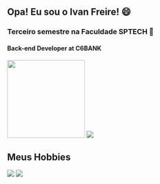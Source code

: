 ## Opa! Eu sou o Ivan Freire! 😄
### Terceiro semestre na Faculdade SPTECH 💜
#### Back-end Developer at C6BANK

 <img height="180em" src="https://github-readme-stats.vercel.app/api/top-langs/?username=IvanCCO&layout=compact&langs_count=7&theme=dracula&hide=html"/>

<img src="https://skillicons.dev/icons?i=git,kubernetes,docker,aws,css,figma,grafana,java,js,kotlin,linux,mongodb,mysql,neovim,nodejs,postman,py,react,spring" />

<h2>Meus Hobbies</h2>
  
  <a href="https://www.youtube.com/channel/UCGl5UhjdrFYYPryKV5OIsiQ" target="_blank"><img src="https://img.shields.io/badge/YouTube-FF0000?style=for-the-badge&logo=youtube&logoColor=white" target="_blank"></a>
  <a href="https://www.twitch.tv/lullyfito" target="_blank"><img src="https://img.shields.io/badge/Twitch-9146FF?style=for-the-badge&logo=twitch&logoColor=white" target="_blank"></a>
